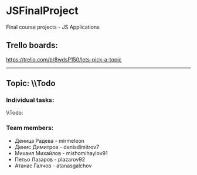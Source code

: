 # JSFinalProject
Final course projects - JS Applications
<h2>Trello boards:</h2><a href="https://trello.com/b/8wdsP150/lets-pick-a-topic" target="_blank">https://trello.com/b/8wdsP150/lets-pick-a-topic</a>
<hr>
<h2>Topic: \\Todo</h2>

<h3>Individual tasks:</h3>
<div>\\Todo:</div>
<h3>Team members:</h3>
<Ul>
<li>Деница Радева - mirmeleon</li>
<li>Денис Димитров - denisdimitrov7</li>
<li>Михаил Михайлов	- mishomihaylov91</li>
<li>Петьо Лазаров	- plazarov92</li>
<li>Атанас Галчов - atanasgalchov</li>
</ul>
